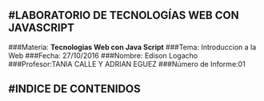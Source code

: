 #LABORATORIO DE TECNOLOGÍAS WEB CON JAVASCRIPT
-------------------------------------------
###Materia: **Tecnologias Web con Java Script**
###Tema: Introduccion a la Web
###Fecha: 27/10/2016
###Nombre: Edison Logacho
###Profesor:TANIA CALLE Y ADRIAN EGUEZ
###Número de Informe:01

#INDICE DE CONTENIDOS
-------------------------------------------
